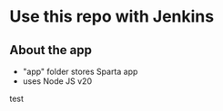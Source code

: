 # Use this repo with Jenkins

## About the app
- "app" folder stores Sparta app
- uses Node JS v20


test
